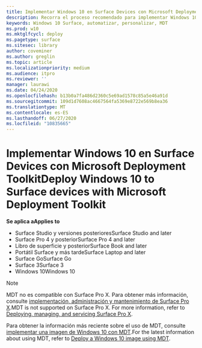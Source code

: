 ```yaml
---
title: Implementar Windows 10 en Surface Devices con Microsoft Deployment Toolkit (Surface)
description: Recorra el proceso recomendado para implementar Windows 10 en dispositivos Surface con el kit de herramientas de implementación de Microsoft.
keywords: Windows 10 Surface, automatizar, personalizar, MDT
ms.prod: w10
ms.mktglfcycl: deploy
ms.pagetype: surface
ms.sitesec: library
author: coveminer
ms.author: greglin
ms.topic: article
ms.localizationpriority: medium
ms.audience: itpro
ms.reviewer: ''
manager: laurawi
ms.date: 04/24/2020
ms.openlocfilehash: b13b0a7fa486d2360c5e69ad1578c85a5e46a91d
ms.sourcegitcommit: 109d1d7608ac4667564fa5369e8722e569b8ea36
ms.translationtype: MT
ms.contentlocale: es-ES
ms.lasthandoff: 06/27/2020
ms.locfileid: "10835665"
---
```

# <span data-ttu-id="37e84-104">Implementar Windows 10 en Surface Devices con Microsoft Deployment Toolkit</span><span class="sxs-lookup"><span data-stu-id="37e84-104">Deploy Windows 10 to Surface devices with Microsoft Deployment Toolkit</span></span>

**<span data-ttu-id="37e84-105">Se aplica a</span><span class="sxs-lookup"><span data-stu-id="37e84-105">Applies to</span></span>**

- <span data-ttu-id="37e84-106">Surface Studio y versiones posteriores</span><span class="sxs-lookup"><span data-stu-id="37e84-106">Surface Studio and later</span></span>
- <span data-ttu-id="37e84-107">Surface Pro 4 y posterior</span><span class="sxs-lookup"><span data-stu-id="37e84-107">Surface Pro 4 and later</span></span>
- <span data-ttu-id="37e84-108">Libro de superficie y posterior</span><span class="sxs-lookup"><span data-stu-id="37e84-108">Surface Book and later</span></span>
- <span data-ttu-id="37e84-109">Portátil Surface y más tarde</span><span class="sxs-lookup"><span data-stu-id="37e84-109">Surface Laptop and later</span></span>
- <span data-ttu-id="37e84-110">Surface Go</span><span class="sxs-lookup"><span data-stu-id="37e84-110">Surface Go</span></span>
- <span data-ttu-id="37e84-111">Surface 3</span><span class="sxs-lookup"><span data-stu-id="37e84-111">Surface 3</span></span>
- <span data-ttu-id="37e84-112">Windows 10</span><span class="sxs-lookup"><span data-stu-id="37e84-112">Windows 10</span></span>

> [!NOTE]
> <span data-ttu-id="37e84-113">MDT no es compatible con Surface Pro X. Para obtener más información, consulte [implementación, administración y mantenimiento de Surface Pro X](surface-pro-arm-app-management.md).</span><span class="sxs-lookup"><span data-stu-id="37e84-113">MDT is not supported on Surface Pro X. For more information, refer to [Deploying, managing, and servicing Surface Pro X](surface-pro-arm-app-management.md).</span></span>

<span data-ttu-id="37e84-114">Para obtener la información más reciente sobre el uso de MDT, consulte [implementar una imagen de Windows 10 con MDT](https://docs.microsoft.com/windows/deployment/deploy-windows-mdt/deploy-a-windows-10-image-using-mdt).</span><span class="sxs-lookup"><span data-stu-id="37e84-114">For the latest information about using MDT, refer to [Deploy a Windows 10 image using MDT](https://docs.microsoft.com/windows/deployment/deploy-windows-mdt/deploy-a-windows-10-image-using-mdt).</span></span>

